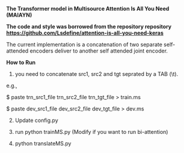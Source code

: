 <B>The Transformer model in Multisource Attention Is All You Need (MAIAYN)</B>
  
<b>The code and style was borrowed from the repository repository https://github.com/Lsdefine/attention-is-all-you-need-keras </b>


The current implementation is a concatenation of two separate self-attended encoders deliver to another self attended joint encoder.


<b> How to Run </b>
  
  1. you need to concatenate src1, src2 and tgt seprated by a TAB (\t).
  
  e.g., 
  
  $ paste trn_src1_file trn_src2_file trn_tgt_file > train.ms
  
  $ paste dev_src1_file dev_src2_file dev_tgt_file > dev.ms
  
  2. Update config.py
  
  3. run python trainMS.py (Modify if you want to run bi-attention)
  
  4. python translateMS.py
